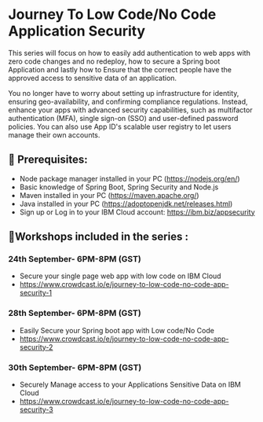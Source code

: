

# Journey To Low Code/No Code Application Security


This series will focus on how to easily add authentication to web apps with zero code changes and no redeploy, how to secure a Spring boot Application and lastly how to Ensure that the correct people have the approved access to sensitive data of an application. 

You no longer have to worry about setting up infrastructure for identity, ensuring geo-availability, and confirming compliance regulations. Instead, enhance your apps with advanced security capabilities, such as multifactor authentication (MFA), single sign-on (SSO) and user-defined password policies. You can also use App ID's scalable user registry to let users manage their own accounts.

## 🎈 Prerequisites:

- Node package manager installed in your PC (https://nodejs.org/en/)
- Basic knowledge of Spring Boot, Spring Security and Node.js
- Maven installed in your PC (https://maven.apache.org/)
- Java installed in your PC (https://adoptopenjdk.net/releases.html)
- Sign up or Log in to your IBM Cloud account: https://ibm.biz/appsecurity

## 🙇Workshops included in the series :

### 24th September- 6PM-8PM (GST) 
- Secure your single page web app with low code on IBM Cloud 
- https://www.crowdcast.io/e/journey-to-low-code-no-code-app-security-1


### 28th September- 6PM-8PM (GST) 
- Easily Secure your Spring boot app with Low code/No Code
- https://www.crowdcast.io/e/journey-to-low-code-no-code-app-security-2


### 30th September- 6PM-8PM (GST) 
- Securely Manage access to your Applications Sensitive Data on IBM Cloud
- https://www.crowdcast.io/e/journey-to-low-code-no-code-app-security-3

